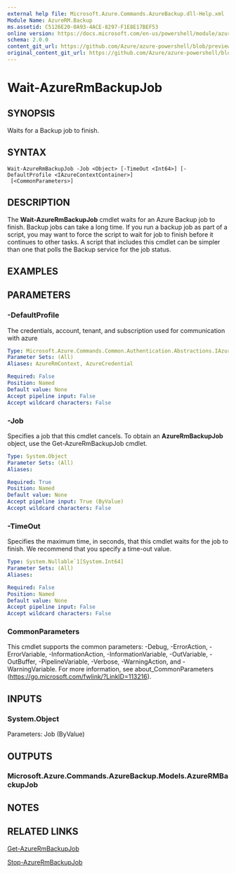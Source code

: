```yaml
---
external help file: Microsoft.Azure.Commands.AzureBackup.dll-Help.xml
Module Name: AzureRM.Backup
ms.assetid: C5126E20-0A93-4ACE-8297-F1E8E17BEF53
online version: https://docs.microsoft.com/en-us/powershell/module/azurerm.backup/wait-azurermbackupjob
schema: 2.0.0
content_git_url: https://github.com/Azure/azure-powershell/blob/preview/src/ResourceManager/AzureBackup/Commands.AzureBackup/help/Wait-AzureRmBackupJob.md
original_content_git_url: https://github.com/Azure/azure-powershell/blob/preview/src/ResourceManager/AzureBackup/Commands.AzureBackup/help/Wait-AzureRmBackupJob.md
---
```


# Wait-AzureRmBackupJob

## SYNOPSIS
Waits for a Backup job to finish.

## SYNTAX

```
Wait-AzureRmBackupJob -Job <Object> [-TimeOut <Int64>] [-DefaultProfile <IAzureContextContainer>]
 [<CommonParameters>]
```

## DESCRIPTION
The **Wait-AzureRmBackupJob** cmdlet waits for an Azure Backup job to finish.
Backup jobs can take a long time.
If you run a backup job as part of a script, you may want to force the script to wait for job to finish before it continues to other tasks.
A script that includes this cmdlet can be simpler than one that polls the Backup service for the job status.

## EXAMPLES

## PARAMETERS

### -DefaultProfile
The credentials, account, tenant, and subscription used for communication with azure

```yaml
Type: Microsoft.Azure.Commands.Common.Authentication.Abstractions.IAzureContextContainer
Parameter Sets: (All)
Aliases: AzureRmContext, AzureCredential

Required: False
Position: Named
Default value: None
Accept pipeline input: False
Accept wildcard characters: False
```

### -Job
Specifies a job that this cmdlet cancels.
To obtain an **AzureRmBackupJob** object, use the Get-AzureRmBackupJob cmdlet.

```yaml
Type: System.Object
Parameter Sets: (All)
Aliases:

Required: True
Position: Named
Default value: None
Accept pipeline input: True (ByValue)
Accept wildcard characters: False
```

### -TimeOut
Specifies the maximum time, in seconds, that this cmdlet waits for the job to finish.
We recommend that you specify a time-out value.

```yaml
Type: System.Nullable`1[System.Int64]
Parameter Sets: (All)
Aliases:

Required: False
Position: Named
Default value: None
Accept pipeline input: False
Accept wildcard characters: False
```

### CommonParameters
This cmdlet supports the common parameters: -Debug, -ErrorAction, -ErrorVariable, -InformationAction, -InformationVariable, -OutVariable, -OutBuffer, -PipelineVariable, -Verbose, -WarningAction, and -WarningVariable. For more information, see about_CommonParameters (https://go.microsoft.com/fwlink/?LinkID=113216).

## INPUTS

### System.Object
Parameters: Job (ByValue)

## OUTPUTS

### Microsoft.Azure.Commands.AzureBackup.Models.AzureRMBackupJob

## NOTES

## RELATED LINKS

[Get-AzureRmBackupJob](./Get-AzureRmBackupJob.md)

[Stop-AzureRmBackupJob](./Stop-AzureRmBackupJob.md)


